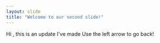 ```yaml
---
layout: slide
title: "Welcome to our second slide!"
---
```

Hi , this is an update I've made
Use the left arrow to go back!
